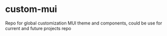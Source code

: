 # custom-mui
Repo for global customization MUI theme and components, could be use for current and future projects repo
